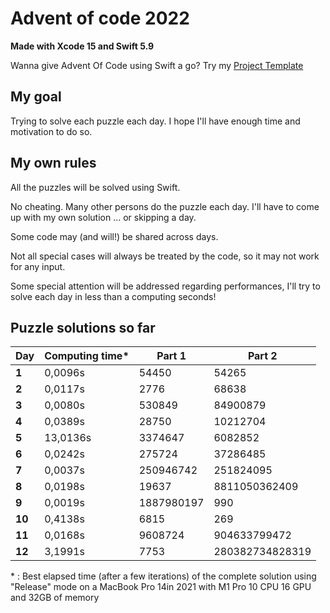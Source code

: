 # Advent of code 2022
**Made with Xcode 15 and Swift 5.9**

Wanna give Advent Of Code using Swift a go? Try my [Project Template](https://github.com/Dean151/AoC-Swift-Template)

## My goal
Trying to solve each puzzle each day.
I hope I'll have enough time and motivation to do so.

## My own rules

All the puzzles will be solved using Swift.

No cheating. Many other persons do the puzzle each day.
I'll have to come up with my own solution ... or skipping a day.

Some code may (and will!) be shared across days.

Not all special cases will always be treated by the code, so it may not work for any input.

Some special attention will be addressed regarding performances, I'll try to solve each day in less than a computing seconds!

## Puzzle solutions so far

| Day    | Computing time\* | Part 1               | Part 2         |
|--------|------------------|----------------------|----------------|
| **1**  | 0,0096s          | 54450                | 54265          |
| **2**  | 0,0117s          | 2776                 | 68638          |
| **3**  | 0,0080s          | 530849               | 84900879       |
| **4**  | 0,0389s          | 28750                | 10212704       |
| **5**  | 13,0136s         | 3374647              | 6082852        |
| **6**  | 0,0242s          | 275724               | 37286485       |
| **7**  | 0,0037s          | 250946742            | 251824095      |
| **8**  | 0,0198s          | 19637                | 8811050362409  |
| **9**  | 0,0019s          | 1887980197           | 990            |
| **10** | 0,4138s          | 6815                 | 269            |
| **11** | 0,0168s          | 9608724              | 904633799472   |
| **12** | 3,1991s          | 7753                 | 280382734828319 |

\* : Best elapsed time (after a few iterations) of the complete solution using "Release" mode on a MacBook Pro 14in 2021 with M1 Pro 10 CPU 16 GPU and 32GB of memory
